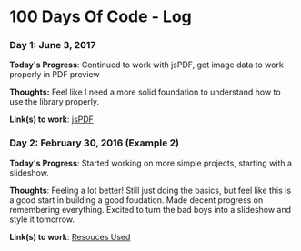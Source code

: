 # 100 Days Of Code - Log

### Day 1: June 3, 2017 

**Today's Progress**: Continued to work with jsPDF, got image data to work properly in PDF preview 

**Thoughts:** Feel like I need a more solid foundation to understand how to use the library properly.

**Link(s) to work**: [jsPDF](https://parall.ax/products/jspdf)


### Day 2: February 30, 2016 (Example 2)

**Today's Progress**: Started working on more simple projects, starting with a slideshow.

**Thoughts**: Feeling a lot better! Still just doing the basics, but feel like this is a good start in building a good foudation. Made decent progress on remembering everything. Excited to turn the bad boys into a slideshow and style it tomorrow.

**Link(s) to work**: [Resouces Used](https://www.w3schools.com/howto/howto_js_slideshow.asp)


